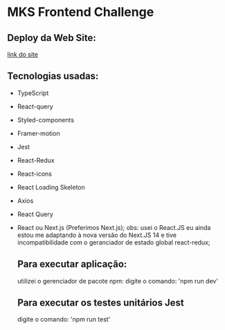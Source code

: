 # MKS Frontend Challenge

## Deploy da Web Site:

[link do site](https://mks-sistemas-jks.vercel.app/)

## Tecnologias usadas:

- TypeScript
- React-query
- Styled-components
- Framer-motion
- Jest
- React-Redux
- React-icons
- React Loading Skeleton
- Axios
- React Query
- React ou Next.js (Preferimos Next.js);
  obs: usei o React.JS eu ainda estou me adaptando à nova versão do Next.JS 14 e tive incompatibilidade com o geranciador de estado global react-redux;

  ## Para executar aplicação:

  utilizei o gerenciador de pacote npm:
  digite o comando: 'npm run dev'

  ## Para executar os testes unitários Jest

  digite o comando: 'npm run test'
